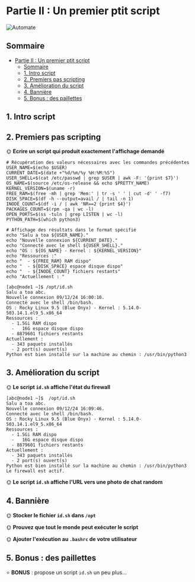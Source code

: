 # Partie II : Un premier ptit script

![Automate](./img/automate.jpg)

## Sommaire

- [Partie II : Un premier ptit script](#partie-ii--un-premier-ptit-script)
  - [Sommaire](#sommaire)
  - [1. Intro script](#1-intro-script)
  - [2. Premiers pas scripting](#2-premiers-pas-scripting)
  - [3. Amélioration du script](#3-amélioration-du-script)
  - [4. Bannière](#4-bannière)
  - [5. Bonus : des paillettes](#5-bonus--des-paillettes)

## 1. Intro script


## 2. Premiers pas scripting

🌞 **Ecrire un script qui produit exactement l'affichage demandé**
```
# Récupération des valeurs nécessaires avec les commandes précédentes
USER_NAME=$(echo $USER)
CURRENT_DATE=$(date +"%d/%m/%y %H:%M:%S")
USER_SHELL=$(cat /etc/passwd | grep $USER | awk -F: '{print $7}')
OS_NAME=$(source /etc/os-release && echo $PRETTY_NAME)
KERNEL_VERSION=$(uname -r)
FREE_RAM=$(free -mh | grep 'Mem:' | tr -s ' ' | cut -d' ' -f7)
DISK_SPACE=$(df -h --output=avail / | tail -n 1)
INODE_COUNT=$(df -i / | awk 'NR==2 {print $4}')
PACKAGES_COUNT=$(rpm -qa | wc -l)
OPEN_PORTS=$(ss -tuln | grep LISTEN | wc -l)
PYTHON_PATH=$(which python3)

# Affichage des résultats dans le format spécifié
echo "Salu a toa ${USER_NAME}."
echo "Nouvelle connexion ${CURRENT_DATE}."
echo "Connecté avec le shell ${USER_SHELL}."
echo "OS : ${OS_NAME} - Kernel : ${KERNEL_VERSION}"
echo "Ressources :"
echo "  - ${FREE_RAM} RAM dispo"
echo "  - ${DISK_SPACE} espace disque dispo"
echo "  - ${INODE_COUNT} fichiers restants"
echo "Actuellement : "
```

```
[abc@node1 ~]$ /opt/id.sh
Salu a toa abc.
Nouvelle connexion 09/12/24 16:00:10.
Connecté avec le shell /bin/bash.
OS : Rocky Linux 9.5 (Blue Onyx) - Kernel : 5.14.0-503.14.1.el9_5.x86_64
Ressources :
  - 1.5Gi RAM dispo
  -   16G espace disque dispo
  - 8879601 fichiers restants
Actuellement :
  - 343 paquets installés
  - 2 port(s) ouvert(s)
Python est bien installé sur la machine au chemin : /usr/bin/python3
```

## 3. Amélioration du script

🌞 **Le script `id.sh` affiche l'état du firewall**
```
[abc@node1 ~]$  /opt/id.sh
Salu a toa abc.
Nouvelle connexion 09/12/24 16:09:46.
Connecté avec le shell /bin/bash.
OS : Rocky Linux 9.5 (Blue Onyx) - Kernel : 5.14.0-503.14.1.el9_5.x86_64
Ressources :
  - 1.5Gi RAM dispo
  -   16G espace disque dispo
  - 8879601 fichiers restants
Actuellement :
  - 343 paquets installés
  - 2 port(s) ouvert(s)
Python est bien installé sur la machine au chemin : /usr/bin/python3
Le firewall est actif.
```


🌞 **Le script `id.sh` affiche l'URL vers une photo de chat random**



## 4. Bannière



🌞 **Stocker le fichier `id.sh` dans `/opt`**

🌞 **Prouvez que tout le monde peut exécuter le script**


🌞 **Ajouter l'exécution au `.bashrc` de votre utilisateur**


## 5. Bonus : des paillettes



⭐ **BONUS** : propose un script `id.sh` un peu plus...
